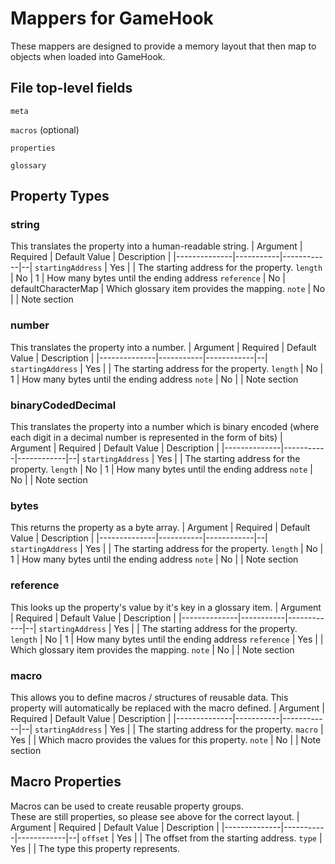 # Mappers for GameHook

These mappers are designed to provide a memory layout that then map to objects when loaded into GameHook.

## File top-level fields
`meta`

`macros` (optional)

`properties`

`glossary`


## Property Types
### **string**
This translates the property into a human-readable string.
| Argument | Required | Default Value | Description |
|--------------|-----------|------------|--|
`startingAddress` | Yes | | The starting address for the property.
`length` | No | 1 | How many bytes until the ending address
`reference` | No | defaultCharacterMap | Which glossary item provides the mapping.
`note` | No | | Note section

### **number**
This translates the property into a number.
| Argument | Required | Default Value | Description |
|--------------|-----------|------------|--|
`startingAddress` | Yes | | The starting address for the property.
`length` | No | 1 | How many bytes until the ending address
`note` | No | | Note section

### **binaryCodedDecimal**
This translates the property into a number which is binary encoded (where each digit in a decimal number is represented in the form of bits)
| Argument | Required | Default Value | Description |
|--------------|-----------|------------|--|
`startingAddress` | Yes | | The starting address for the property.
`length` | No | 1 | How many bytes until the ending address
`note` | No | | Note section

### **bytes**
This returns the property as a byte array.
| Argument | Required | Default Value | Description |
|--------------|-----------|------------|--|
`startingAddress` | Yes | | The starting address for the property.
`length` | No | 1 | How many bytes until the ending address
`note` | No | | Note section

### **reference**
This looks up the property's value by it's key in a glossary item.
| Argument | Required | Default Value | Description |
|--------------|-----------|------------|--|
`startingAddress` | Yes | | The starting address for the property.
`length` | No | 1 | How many bytes until the ending address
`reference` | Yes |  | Which glossary item provides the mapping.
`note` | No | | Note section

### **macro**
This allows you to define macros / structures of reusable data. This property will automatically be replaced with the macro defined.
| Argument | Required | Default Value | Description |
|--------------|-----------|------------|--|
`startingAddress` | Yes | | The starting address for the property.
`macro` | Yes |  | Which macro provides the values for this property.
`note` | No | | Note section

## Macro Properties
Macros can be used to create reusable property groups. \
These are still properties, so please see above for the correct layout.
| Argument | Required | Default Value | Description |
|--------------|-----------|------------|--|
`offset` | Yes |  | The offset from the starting address.
`type` | Yes | | The type this property represents.
